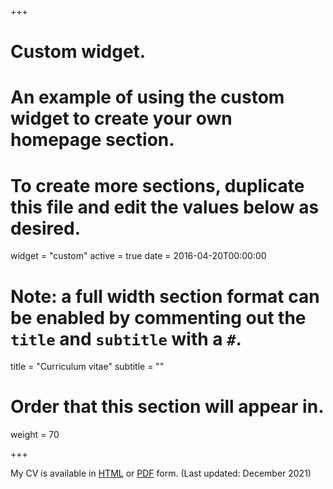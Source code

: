 +++
# Custom widget.
# An example of using the custom widget to create your own homepage section.
# To create more sections, duplicate this file and edit the values below as desired.
widget = "custom"
active = true
date = 2016-04-20T00:00:00

# Note: a full width section format can be enabled by commenting out the `title` and `subtitle` with a `#`.
title = "Curriculum vitae"
subtitle = ""

# Order that this section will appear in.
weight = 70

+++

My CV is available in [HTML](cv/) or [PDF](cv/cv.pdf) form. (Last updated: December 2021)
